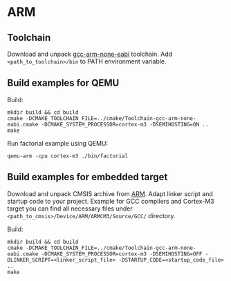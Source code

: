 # ARM

## Toolchain

Download and unpack [gcc-arm-none-eabi][arm-toolchain] toolchain. Add
`<path_to_toolchain>/bin` to PATH environment variable.

## Build examples for QEMU

Build:

```
mkdir build && cd build
cmake -DCMAKE_TOOLCHAIN_FILE=../cmake/Toolchain-gcc-arm-none-eabi.cmake -DCMAKE_SYSTEM_PROCESSOR=cortex-m3 -DSEMIHOSTING=ON ..
make
```

Run factorial example using QEMU:

```
qemu-arm -cpu cortex-m3 ./bin/factorial
```

## Build examples for embedded target

Download and unpack CMSIS archive from [ARM][arm-cmsis]. Adapt linker script
and startup code to your project. Example for GCC compilers and Cortex-M3
target you can find all necessary files under
`<path_to_cmsis>/Device/ARM/ARMCM3/Source/GCC/` directory.

Build:

```
mkdir build && cd build
cmake -DCMAKE_TOOLCHAIN_FILE=../cmake/Toolchain-gcc-arm-none-eabi.cmake -DCMAKE_SYSTEM_PROCESSOR=cortex-m3 -DSEMIHOSTING=OFF -DLINKER_SCRIPT=<linker_script_file> -DSTARTUP_CODE=<startup_code_file> ..
make
```

[arm-toolchain]: https://launchpad.net/gcc-arm-embedded
[arm-cmsis]: https://www.arm.com/products/processors/cortex-m/cortex-microcontroller-software-interface-standard.php

